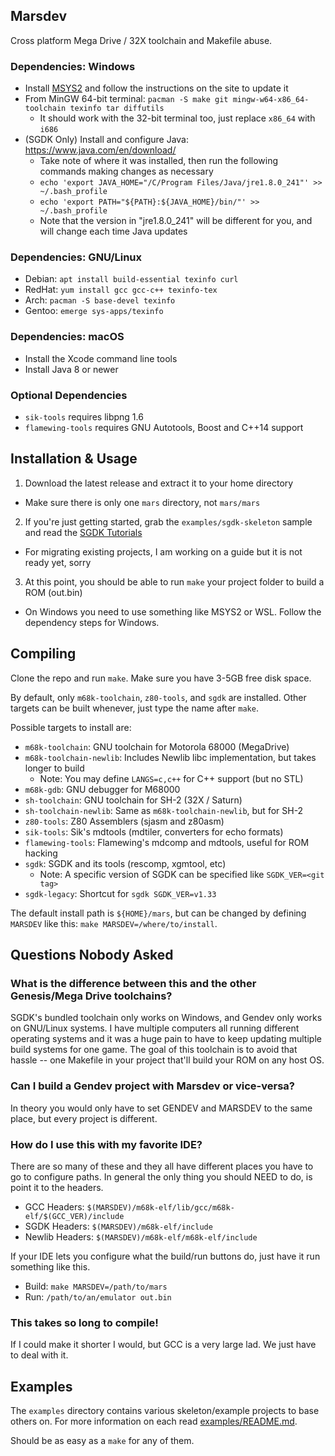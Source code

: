 ## Marsdev

Cross platform Mega Drive / 32X toolchain and Makefile abuse.


### Dependencies: Windows
 
 * Install [MSYS2](http://www.msys2.org/) and follow the instructions on the site to update it
 * From MinGW 64-bit terminal: `pacman -S make git mingw-w64-x86_64-toolchain texinfo tar diffutils`
   * It should work with the 32-bit terminal too, just replace `x86_64` with `i686`
 * (SGDK Only) Install and configure Java: https://www.java.com/en/download/
   * Take note of where it was installed, then run the following commands making changes as necessary
   * `echo 'export JAVA_HOME="/C/Program Files/Java/jre1.8.0_241"' >> ~/.bash_profile`
   * `echo 'export PATH="${PATH}:${JAVA_HOME}/bin/"' >> ~/.bash_profile`
   * Note that the version in "jre1.8.0_241" will be different for you, and will change each time Java updates


### Dependencies: GNU/Linux

 * Debian: `apt install build-essential texinfo curl`
 * RedHat: `yum install gcc gcc-c++ texinfo-tex`
 * Arch: `pacman -S base-devel texinfo`
 * Gentoo: `emerge sys-apps/texinfo`


### Dependencies: macOS

 * Install the Xcode command line tools
 * Install Java 8 or newer


### Optional Dependencies

 * `sik-tools` requires libpng 1.6
 * `flamewing-tools` requires GNU Autotools, Boost and C++14 support


## Installation & Usage

 1. Download the latest release and extract it to your home directory
   * Make sure there is only one `mars` directory, not `mars/mars`

 2. If you're just getting started, grab the `examples/sgdk-skeleton` sample and read the [SGDK Tutorials](https://github.com/Stephane-D/SGDK/wiki/Tuto-Introduction)
   * For migrating existing projects, I am working on a guide but it is not ready yet, sorry

 3. At this point, you should be able to run `make` your project folder to build a ROM (out.bin)
   * On Windows you need to use something like MSYS2 or WSL. Follow the dependency steps for Windows.


## Compiling

Clone the repo and run `make`. Make sure you have 3-5GB free disk space.

By default, only `m68k-toolchain`, `z80-tools`, and `sgdk` are installed.
Other targets can be built whenever, just type the name after `make`.

Possible targets to install are:
 * `m68k-toolchain`: GNU toolchain for Motorola 68000 (MegaDrive)
 * `m68k-toolchain-newlib`: Includes Newlib libc implementation, but takes longer to build
   * Note: You may define `LANGS=c,c++` for C++ support (but no STL)
 * `m68k-gdb`: GNU debugger for M68000
 * `sh-toolchain`: GNU toolchain for SH-2 (32X / Saturn)
 * `sh-toolchain-newlib`: Same as `m68k-toolchain-newlib`, but for SH-2
 * `z80-tools`: Z80 Assemblers (sjasm and z80asm)
 * `sik-tools`: Sik's mdtools (mdtiler, converters for echo formats)
 * `flamewing-tools`: Flamewing's mdcomp and mdtools, useful for ROM hacking
 * `sgdk`: SGDK and its tools (rescomp, xgmtool, etc)
   * Note: A specific version of SGDK can be specified like `SGDK_VER=<git tag>`
 * `sgdk-legacy`: Shortcut for `sgdk SGDK_VER=v1.33`

The default install path is `${HOME}/mars`, but can be changed by defining `MARSDEV`
like this: `make MARSDEV=/where/to/install`.


## Questions Nobody Asked

### What is the difference between this and the other Genesis/Mega Drive toolchains?

SGDK's bundled toolchain only works on Windows, and Gendev only works on GNU/Linux systems.
I have multiple computers all running different operating systems and it was a huge pain to have
to keep updating multiple build systems for one game. The goal of this toolchain is to avoid
that hassle -- one Makefile in your project that'll build your ROM on any host OS.


### Can I build a Gendev project with Marsdev or vice-versa?

In theory you would only have to set GENDEV and MARSDEV to the same place, but every project is different.


### How do I use this with my favorite IDE?

There are so many of these and they all have different places you have to go to configure paths.
In general the only thing you should NEED to do, is point it to the headers.

 * GCC Headers: `$(MARSDEV)/m68k-elf/lib/gcc/m68k-elf/$(GCC_VER)/include`
 * SGDK Headers: `$(MARSDEV)/m68k-elf/include`
 * Newlib Headers: `$(MARSDEV)/m68k-elf/m68k-elf/include`
 
If your IDE lets you configure what the build/run buttons do, just have it run something like this.

 * Build: `make MARSDEV=/path/to/mars`
 * Run: `/path/to/an/emulator out.bin`


### This takes so long to compile!

If I could make it shorter I would, but GCC is a very large lad. We just have to deal with it.


## Examples

The `examples` directory contains various skeleton/example projects to base others on.
For more information on each read [examples/README.md](examples/README.md).

Should be as easy as a `make` for any of them.
